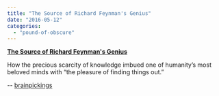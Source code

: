 ```yaml
---
title: "The Source of Richard Feynman's Genius"
date: "2016-05-12"
categories: 
  - "pound-of-obscure"
---
```


**[The Source of Richard Feynman's Genius](https://www.brainpickings.org/2016/05/11/richard-feynman-genius-james-gleick/)**

How the precious scarcity of knowledge imbued one of humanity’s most beloved minds with “the pleasure of finding things out.”

\-- [brainpickings](https://www.brainpickings.org)
